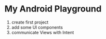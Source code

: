 My Android Playground
=========================
1. create first project
2. add some UI components
3. communicate Views with Intent
